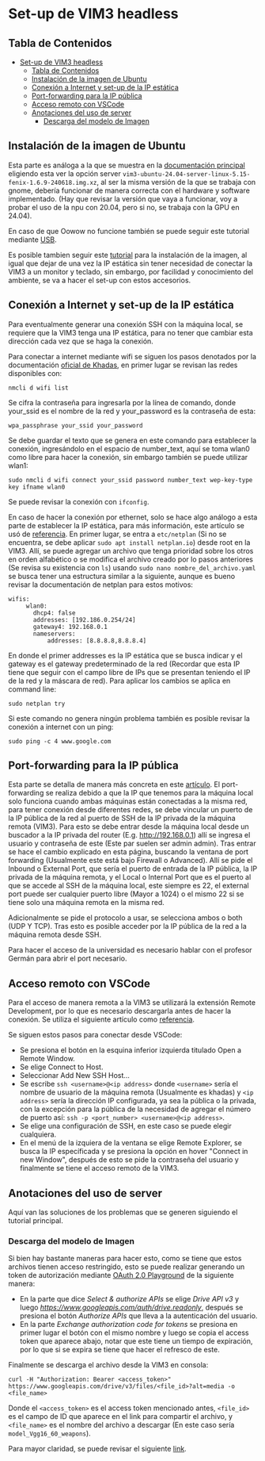 # Set-up de VIM3 headless

## Tabla de Contenidos
- [Set-up de VIM3 headless](#set-up-de-vim3-headless)
  - [Tabla de Contenidos](#tabla-de-contenidos)
  - [Instalación de la imagen de Ubuntu](#instalación-de-la-imagen-de-ubuntu)
  - [Conexión a Internet y set-up de la IP estática](#conexión-a-internet-y-set-up-de-la-ip-estática)
  - [Port-forwarding para la IP pública](#port-forwarding-para-la-ip-pública)
  - [Acceso remoto con VSCode](#acceso-remoto-con-vscode)
  - [Anotaciones del uso de server](#anotaciones-del-uso-de-server)
    - [Descarga del modelo de Imagen](#descarga-del-modelo-de-imagen)


## Instalación de la imagen de Ubuntu
Esta parte es análoga  a la que se muestra en la [documentación principal](../README.md#instalación-de-la-imagen-de-ubuntu) eligiendo esta ver la opción server `vim3-ubuntu-24.04-server-linux-5.15-fenix-1.6.9-240618.img.xz`, al ser la misma versión de la que se trabaja con gnome, debería funcionar de manera correcta con el hardware y software implementado. (Hay que revisar la versión que vaya a funcionar, voy a probar el uso de la npu con 20.04, pero si no, se trabaja con la GPU en 24.04).

En caso de que Oowow no funcione también se puede seguir este tutorial mediante [USB](https://docs.khadas.com/products/sbc/vim3/install-os/install-os-into-emmc-via-usb-tool#vim33l-install-os-into-emmc-via-usb-flash-tool).

Es posible tambien seguir este [tutorial](https://www.youtube.com/watch?v=CHXrHLNiai0) para la instalación de la imagen, al igual que dejar de una vez la IP estática sin tener necesidad de conectar la VIM3 a un monitor y teclado, sin embargo, por facilidad y conocimiento del ambiente, se va a hacer el set-up con estos accesorios.

## Conexión a Internet y set-up de la IP estática
Para eventualmente generar una conexión SSH con la máquina local, se requiere que la VIM3 tenga una IP estática, para no tener que cambiar esta dirección cada vez que se haga la conexión.

Para conectar a internet mediante wifi se siguen los pasos denotados por la documentación [oficial de Khadas](https://docs.khadas.com/products/sbc/vim3/configurations/rsdb), en primer lugar se revisan las redes disponibles con:
```
nmcli d wifi list
```
Se cifra la contraseña para ingresarla por la línea de comando, donde your_ssid es el nombre de la red y your_password es la contraseña de esta:
```
wpa_passphrase your_ssid your_password
```
Se debe guardar el texto que se genera en este comando para establecer la conexión, ingresándolo en el espacio de number_text, aquí se toma wlan0 como libre para hacer la conexión, sin embargo también se puede utilizar wlan1:
```
sudo nmcli d wifi connect your_ssid password number_text wep-key-type key ifname wlan0
```
Se puede revisar la conexión con `ifconfig`.

En caso de hacer la conexión por ethernet, solo se hace algo análogo a esta parte de establecer la IP estática, para más información, este artículo se usó de [referencia](https://www.freecodecamp.org/news/setting-a-static-ip-in-ubuntu-linux-ip-address-tutorial/).
En primer lugar, se entra a `etc/netplan` (Si no se encuentra, se debe aplicar `sudo apt install netplan.io`) desde root en la VIM3. Allí, se puede agregar un archivo que tenga prioridad sobre los otros en orden alfabético o se modifica el archivo creado por lo pasos anteriores (Se revisa su existencia con `ls`) usando `sudo nano nombre_del_archivo.yaml` se busca tener una estructura similar a la siguiente, aunque es bueno revisar la documentación de netplan para estos motivos:
```
wifis:
     wlan0:
       dhcp4: false
       addresses: [192.186.0.254/24]
       gateway4: 192.168.0.1
       nameservers:
           addresses: [8.8.8.8,8.8.8.4]
```
En donde el primer addresses es la IP estática que se busca indicar y el gateway es el gateway predeterminado de la red (Recordar que esta IP tiene que seguir con el campo libre de IPs que se presentan teniendo el IP de la red y la máscara de red). Para aplicar los cambios se aplica en command line:
```
sudo netplan try
```
Si este comando no genera ningún problema también es posible revisar la conexión a internet con un ping:
```
sudo ping -c 4 www.google.com
```

## Port-forwarding para la IP pública
Esta parte se detalla de manera más concreta en este [artículo](https://medium.com/@moligninip/how-to-connect-to-your-home-laptop-from-anywhere-with-ssh-604a7aee26a5). El port-forwarding se realiza debido a que la IP que tenemos para la máquina local solo funciona cuando ambas máquinas están conectadas a la misma red, para tener conexión desde diferentes redes, se debe vincular un puerto de la IP pública de la red al puerto de SSH de la IP privada de la máquina remota (VIM3). Para esto se debe entrar desde la máquina local desde un buscador a la IP privada del router (E.g. http://192.168.0.1) allí se ingresa el usuario y contraseña de este (Este par suelen ser admin admin). Tras entrar se hace el cambio explicado en esta página, buscando la ventana de port forwarding (Usualmente este está bajo Firewall o Advanced). Allí se pide el Inbound o External Port, que sería el puerto de entrada de la IP pública, la IP privada de la máquina remota, y el Local o Internal Port que es el puerto al que se accede al SSH de la máquina local, este siempre es 22, el external port puede ser cualquier puerto libre (Mayor a 1024) o el mismo 22 si se tiene solo una máquina remota en la misma red.

Adicionalmente se pide el protocolo a usar, se selecciona ambos o both (UDP Y TCP). Tras esto es posible acceder por la IP pública de la red a la máquina remota desde SSH.

Para hacer el acceso de la universidad es necesario hablar con el profesor Germán para abrir el port necesario.

## Acceso remoto con VSCode

Para el acceso de manera remota a la VIM3 se utilizará la extensión Remote Development, por lo que es necesario descargarla antes de hacer la conexión.
Se utiliza el siguiente artículo como [referencia](https://www.raspberrypi.com/news/coding-on-raspberry-pi-remotely-with-visual-studio-code/
). 

Se siguen estos pasos para conectar desde VSCode:
- Se presiona el botón en la esquina inferior izquierda titulado Open a Remote Window.
- Se elige Connect to Host.
- Seleccionar Add New SSH Host...
- Se escribe `ssh <username>@<ip address>` donde `<username>` sería el nombre de usuario de la máquina remota (Usualmente es khadas) y `<ip address>` sería la dirección IP configurada, ya sea la pública o la privada, con la excepción para la pública de la necesidad de agregar el número de puerto así: `ssh -p <port_number> <username>@<ip address>`.
- Se elige una configuración de SSH, en este caso se puede elegir cualquiera.
- En el menú de la izquiera de la ventana se elige Remote Explorer, se busca la IP específicada y se presiona la opción en hover "Connect in new Window", después de esto se pide la contraseña del usuario y finalmente se tiene el acceso remoto de la VIM3.

## Anotaciones del uso de server

Aquí van las soluciones de los problemas que se generen siguiendo el tutorial principal.

### Descarga del modelo de Imagen
Si bien hay bastante maneras para hacer esto, como se tiene que estos archivos tienen acceso restringido, esto se puede realizar generando un token de autorización mediante [OAuth 2.0 Playground](https://developers.google.com/oauthplayground/) de la siguiente manera:
- En la parte que dice *Select & authorize APIs* se elige *Drive API v3* y luego *https://www.googleapis.com/auth/drive.readonly*, después se presiona el botón *Authorize APIs* que lleva a la autenticación del usuario.
- En la parte *Exchange authorization code for tokens* se presiona en primer lugar el botón con el mismo nombre y luego se copia el access token que aparece abajo, notar que este tiene un tiempo de expiración, por lo que si se expira se tiene que hacer el refresco de este.

Finalmente se descarga el archivo desde la VIM3 en consola:
```
curl -H "Authorization: Bearer <access_token>" https://www.googleapis.com/drive/v3/files/<file_id>?alt=media -o <file_name>
```
Donde el `<access_token>` es el access token mencionado antes, `<file_id>` es el campo de ID que aparece en el link para compartir el archivo, y `<file_name>` es el nombre del archivo a descargar (En este caso sería `model_Vgg16_60_weapons`).

Para mayor claridad, se puede revisar el siguiente [link](https://www.baeldung.com/linux/download-large-file-gdrive-cli).
